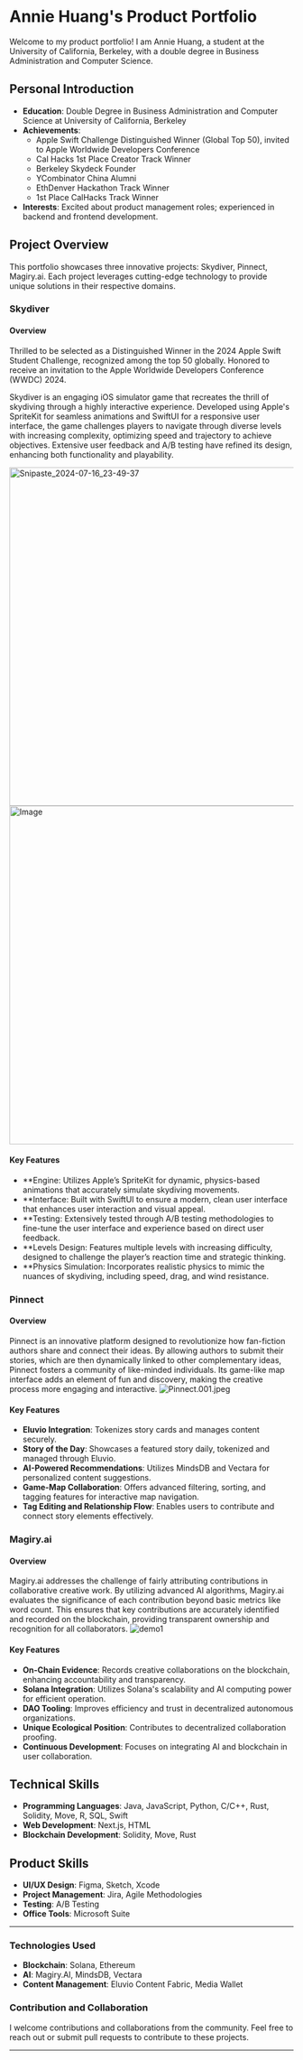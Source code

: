 # Annie Huang's Product Portfolio

Welcome to my product portfolio! I am Annie Huang, a student at the University of California, Berkeley, with a double degree in Business Administration and Computer Science.

## Personal Introduction

- **Education**: Double Degree in Business Administration and Computer Science at University of California, Berkeley
- **Achievements**:
  - Apple Swift Challenge Distinguished Winner (Global Top 50), invited to Apple Worldwide Developers Conference
  - Cal Hacks 1st Place Creator Track Winner
  - Berkeley Skydeck Founder
  - YCombinator China Alumni
  - EthDenver Hackathon Track Winner
  - 1st Place CalHacks Track Winner
- **Interests**: Excited about product management roles; experienced in backend and frontend development.

## Project Overview

This portfolio showcases three innovative projects: Skydiver, Pinnect, Magiry.ai. Each project leverages cutting-edge technology to provide unique solutions in their respective domains.

### Skydiver

#### Overview
Thrilled to be selected as a Distinguished Winner in the 2024 Apple Swift Student Challenge, recognized among the top 50 globally. Honored to receive an invitation to the Apple Worldwide Developers Conference (WWDC) 2024.

Skydiver is an engaging iOS simulator game that recreates the thrill of skydiving through a highly interactive experience. Developed using Apple's SpriteKit for seamless animations and SwiftUI for a responsive user interface, the game challenges players to navigate through diverse levels with increasing complexity, optimizing speed and trajectory to achieve objectives. Extensive user feedback and A/B testing have refined its design, enhancing both functionality and playability. 

<p>
  <img src="https://github.com/user-attachments/assets/918feee9-c704-4111-bdbf-f8b6d1582839" alt="Snipaste_2024-07-16_23-49-37" style="height: 600px; width: auto;"/>
  <img src="https://github.com/user-attachments/assets/f8722e5c-70d0-4f33-bb82-8447ab9af4bf" alt="Image" style="height: 600px; width: auto;"/>
</p>

#### Key Features
- **Engine: Utilizes Apple’s SpriteKit for dynamic, physics-based animations that accurately simulate skydiving movements.
- **Interface: Built with SwiftUI to ensure a modern, clean user interface that enhances user interaction and visual appeal.
- **Testing: Extensively tested through A/B testing methodologies to fine-tune the user interface and experience based on direct user feedback.
- **Levels Design: Features multiple levels with increasing difficulty, designed to challenge the player’s reaction time and strategic thinking.
- **Physics Simulation: Incorporates realistic physics to mimic the nuances of skydiving, including speed, drag, and wind resistance.

### Pinnect

#### Overview
Pinnect is an innovative platform designed to revolutionize how fan-fiction authors share and connect their ideas. By allowing authors to submit their stories, which are then dynamically linked to other complementary ideas, Pinnect fosters a community of like-minded individuals. Its game-like map interface adds an element of fun and discovery, making the creative process more engaging and interactive.
![Pinnect.001.jpeg](/images/Pinnect.001.jpeg)
#### Key Features
- **Eluvio Integration**: Tokenizes story cards and manages content securely.
- **Story of the Day**: Showcases a featured story daily, tokenized and managed through Eluvio.
- **AI-Powered Recommendations**: Utilizes MindsDB and Vectara for personalized content suggestions.
- **Game-Map Collaboration**: Offers advanced filtering, sorting, and tagging features for interactive map navigation.
- **Tag Editing and Relationship Flow**: Enables users to contribute and connect story elements effectively.

### Magiry.ai

#### Overview
Magiry.ai addresses the challenge of fairly attributing contributions in collaborative creative work. By utilizing advanced AI algorithms, Magiry.ai evaluates the significance of each contribution beyond basic metrics like word count. This ensures that key contributions are accurately identified and recorded on the blockchain, providing transparent ownership and recognition for all collaborators.
![demo1](images/cover1.png)
#### Key Features
- **On-Chain Evidence**: Records creative collaborations on the blockchain, enhancing accountability and transparency.
- **Solana Integration**: Utilizes Solana's scalability and AI computing power for efficient operation.
- **DAO Tooling**: Improves efficiency and trust in decentralized autonomous organizations.
- **Unique Ecological Position**: Contributes to decentralized collaboration proofing.
- **Continuous Development**: Focuses on integrating AI and blockchain in user collaboration.

## Technical Skills

- **Programming Languages**: Java, JavaScript, Python, C/C++, Rust, Solidity, Move, R, SQL, Swift
- **Web Development**: Next.js, HTML
- **Blockchain Development**: Solidity, Move, Rust

## Product Skills

- **UI/UX Design**: Figma, Sketch, Xcode
- **Project Management**: Jira, Agile Methodologies
- **Testing**: A/B Testing
- **Office Tools**: Microsoft Suite

---

### Technologies Used
- **Blockchain**: Solana, Ethereum
- **AI**: Magiry.AI, MindsDB, Vectara
- **Content Management**: Eluvio Content Fabric, Media Wallet

### Contribution and Collaboration
I welcome contributions and collaborations from the community. Feel free to reach out or submit pull requests to contribute to these projects.

---

